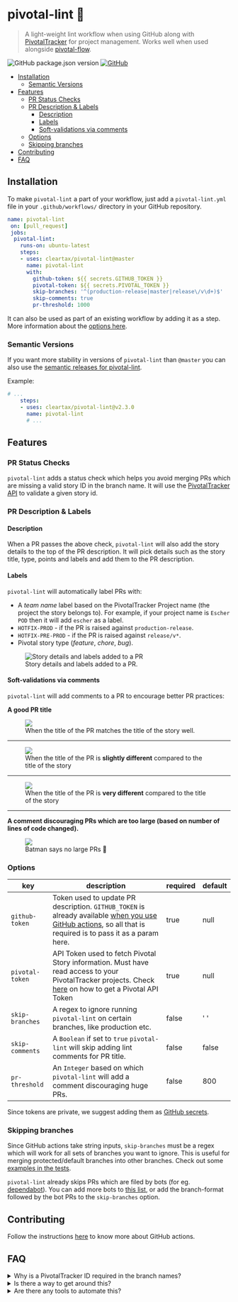 # pivotal-lint 🧹

> A light-weight lint workflow when using GitHub along with [PivotalTracker][pivotal] for project management. Works well when used alongside [pivotal-flow][pivotal-flow].

![GitHub package.json version](https://img.shields.io/github/package-json/v/cleartax/pivotal-lint?style=flat-square)
[![GitHub](https://img.shields.io/github/license/cleartax/pivotal-flow?style=flat-square)](https://github.com/cleartax/pivotal-flow/blob/master/LICENSE.md)

<!-- toc -->

- [Installation](#installation)
  - [Semantic Versions](#semantic-versions)
- [Features](#features)
  - [PR Status Checks](#pr-status-checks)
  - [PR Description & Labels](#pr-description--labels)
    - [Description](#description)
    - [Labels](#labels)
    - [Soft-validations via comments](#soft-validations-via-comments)
  - [Options](#options)
  - [Skipping branches](#skipping-branches)
- [Contributing](#contributing)
- [FAQ](#faq)

<!-- tocstop -->

## Installation

To make `pivotal-lint` a part of your workflow, just add a `pivotal-lint.yml` file in your `.github/workflows/` directory in your GitHub repository.

```yml
name: pivotal-lint
 on: [pull_request]
 jobs:
  pivotal-lint:
    runs-on: ubuntu-latest
    steps:
    - uses: cleartax/pivotal-lint@master
      name: pivotal-lint
      with:
        github-token: ${{ secrets.GITHUB_TOKEN }}
        pivotal-token: ${{ secrets.PIVOTAL_TOKEN }}
        skip-branches: '^(production-release|master|release\/v\d+)$'
        skip-comments: true
        pr-threshold: 1000
```

It can also be used as part of an existing workflow by adding it as a step. More information about the [options here](#options).

### Semantic Versions

If you want more stability in versions of `pivotal-lint` than `@master` you can also use the [semantic releases for pivotal-lint](https://github.com/cleartax/pivotal-lint/releases).

Example:

```yaml
# ...
    steps:
    - uses: cleartax/pivotal-lint@v2.3.0
      name: pivotal-lint
      # ...
```

## Features

### PR Status Checks

`pivotal-lint` adds a status check which helps you avoid merging PRs which are missing a valid story ID in the branch name. It will use the [PivotalTracker API](https://www.pivotaltracker.com/help/api/rest/v5#top) to validate a given story id.

### PR Description & Labels

#### Description

When a PR passes the above check, `pivotal-lint` will also add the story details to the top of the PR description. It will pick details such as the story title, type, points and labels and add them to the PR description.

#### Labels

`pivotal-lint` will automatically label PRs with:

- A _team name_ label based on the PivotalTracker Project name (the project the story belongs to). For example, if your project name is `Escher POD` then it will add `escher` as a label.
- `HOTFIX-PROD` - if the PR is raised against `production-release`.
- `HOTFIX-PRE-PROD` - if the PR is raised against `release/v*`.
- Pivotal story type (*feature*, *chore*, *bug*).

<figure>
 <img src="https://assets1.cleartax-cdn.com/cleargst-frontend/misc/1568800226_pr-lint.png" alt="Story details and labels added to a PR" />
 <figcaption>
 Story details and labels added to a PR.
 </figcaption>
</figure>

#### Soft-validations via comments

`pivotal-lint` will add comments to a PR to encourage better PR practices:

**A good PR title**

<figure>
  <img src="https://user-images.githubusercontent.com/6426069/69525276-c6e62b80-0f8d-11ea-9db4-23d524b5276c.png" />
  <figcaption>When the title of the PR matches the title of the story well.</figcaption>
</figure>

---

<figure>
  <img src="https://user-images.githubusercontent.com/6426069/69480647-6a6cfa00-0e2f-11ea-8750-4294f686dac7.png" />
  <figcaption>When the title of the PR is <strong>slightly different</strong> compared to the title of the story</figcaption>
</figure>

---

<figure>
  <img src="https://user-images.githubusercontent.com/6426069/69526103-7243b000-0f8f-11ea-9deb-acb8cbb6610b.png" />
  <figcaption>When the title of the PR is <strong>very different</strong>  compared to the title of the story</figcaption>
</figure>

---

**A comment discouraging PRs which are too large (based on number of lines of code changed).**

<figure>
  <img src="https://user-images.githubusercontent.com/6426069/69480043-e06e6280-0e29-11ea-8e24-173355c304dd.png" />
  <figcaption>Batman says no large PRs 🦇</figcaption>
</figure>

### Options

| key             | description                                                                                      | required | default |
| --------------- | ------------------------------------------------------------------------------------------------ | -------- | ------- |
| `github-token`  | Token used to update PR description. `GITHUB_TOKEN` is already available [when you use GitHub actions](https://help.github.com/en/actions/automating-your-workflow-with-github-actions/authenticating-with-the-github_token#about-the-github_token-secret), so all that is required is to pass it as a param here. | true     | null    |
| `pivotal-token` | API Token used to fetch Pivotal Story information. Must have read access to your PivotalTracker projects. Check [here](https://www.pivotaltracker.com/help/articles/api_token/) on how to get a Pivotal API Token| true     | null    |
| `skip-branches` | A regex to ignore running `pivotal-lint` on certain branches, like production etc.                      | false    | ' '     |
| `skip-comments` | A `Boolean` if set to `true` `pivotal-lint` will skip adding lint comments for PR title.                | false    | false   |
| `pr-threshold`  | An `Integer` based on which `pivotal-lint` will add a comment discouraging huge PRs.                              | false    | 800     |

Since tokens are private, we suggest adding them as [GitHub secrets](https://help.github.com/en/actions/automating-your-workflow-with-github-actions/creating-and-using-encrypted-secrets).

### Skipping branches

Since GitHub actions take string inputs, `skip-branches` must be a regex which will work for all sets of branches you want to ignore. This is useful for merging protected/default branches into other branches. Check out some [examples in the tests](https://github.com/cleartax/pivotal-lint/blob/2bb72327ef04ab028caf84a099ffbc08b4dd0959/__tests__/utils.test.ts#L30-L41).

`pivotal-lint` already skips PRs which are filed by bots (for eg. [dependabot](https://github.com/marketplace/dependabot-preview)). You can add more bots to [this list](https://github.com/cleartax/pivotal-lint/blob/2bb72327ef04ab028caf84a099ffbc08b4dd0959/src/constants.ts#L4-L6), or add the branch-format followed by the bot PRs to the `skip-branches` option.

## Contributing

Follow the instructions [here](https://help.github.com/en/articles/creating-a-javascript-action#commit-and-push-your-action-to-github) to know more about GitHub actions.

## FAQ

<details>
  <summary>Why is a PivotalTracker ID required in the branch names?</summary>

PivotalTracker ID is required in order to:

- Automate change-logs and release notes ⚙️.
- Automate alerts to QA/Product teams and other external stake-holders 🔊.
- Help us retrospect the sprint progress 📈.

</details>

<details>
  <summary>Is there a way to get around this?</summary>
  Nope 🙅

</details>

<details>
  <summary>Are there any tools to automate this?</summary>

Yes, check out [pivotal-flow][pivotal-flow] 🚀
</details>

[pivotal]: https://www.pivotaltracker.com/features
[pivotal-flow]: https://github.com/cleartax/pivotal-flow
